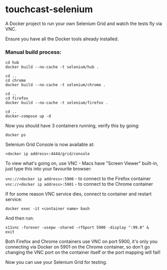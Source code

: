 # touchcast-selenium

A Docker project to run your own Selenium Grid and watch the tests fly via VNC.

Ensure you have all the Docker tools already installed.

### Manual build process:

`cd hub`  
`docker build --no-cache -t selenium/hub .`

`cd ..`  
`cd chrome`  
`docker build --no-cache -t selenium/chrome .`

`cd ..`  
`cd firefox`  
`docker build --no-cache -t selenium/firefox .`

`cd ..`  
`docker-compose up -d`

Now you should have 3 containers running, verify this by going:

`docker ps`

Selenium Grid Console is now available at:

`<docker ip address>:4444/grid/console`

To view what's going on, use VNC - Macs have "Screen Viewer" built-in, just type this into your favourite browser:

`vnc://<docker ip address>:5900` - to connect to the Firefox container  
`vnc://<docker ip address>:5901` - to connect to the Chrome container

If for some reason VNC service dies, connect to container and restart service:

`docker exec -it <container name> bash`

And then run:

`x11vnc -forever -usepw -shared -rfbport 5900 -display ":99.0" &`  
`exit`

Both Firefox and Chrome containers use VNC on port 5900, it's only you connecting via Docker on 5901 on the Chrome container, so don't go changing the VNC port on the container itself or the port mapping will fail!

Now you can use your Selenium Grid for testing.
